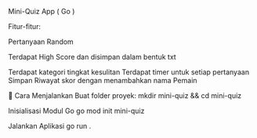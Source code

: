 Mini-Quiz App ( Go )


Fitur-fitur:


Pertanyaan Random


Terdapat High Score dan disimpan dalam bentuk txt


Terdapat kategori tingkat kesulitan
Terdapat timer untuk setiap pertanyaan
Simpan Riwayat skor dengan menambahkan nama Pemain

🚀 Cara Menjalankan
Buat folder proyek:
mkdir mini-quiz && cd mini-quiz

Inisialisasi Modul Go
go mod init mini-quiz

Jalankan Aplikasi
go run .
